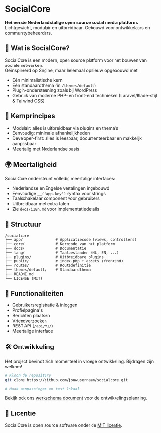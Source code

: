 # SocialCore

**Het eerste Nederlandstalige open source social media platform.**  
Lichtgewicht, modulair en uitbreidbaar. Gebouwd voor ontwikkelaars en communitybeheerders.

## 🔧 Wat is SocialCore?

SocialCore is een modern, open source platform voor het bouwen van sociale netwerken.  
Geïnspireerd op Sngine, maar helemaal opnieuw opgebouwd met:

- Eén minimalistische kern
- Eén standaardthema (in `/themes/default`)
- Plugin-ondersteuning zoals bij WordPress
- Gebruik van moderne PHP- en front-end technieken (Laravel/Blade-stijl & Tailwind CSS)

## 🧩 Kernprincipes

- Modulair: alles is uitbreidbaar via plugins en thema's
- Eenvoudig: minimale afhankelijkheden
- Developer-first: alles is leesbaar, documenteerbaar en makkelijk aanpasbaar
- Meertalig met Nederlandse basis

## 🌍 Meertaligheid

SocialCore ondersteunt volledig meertalige interfaces:

- Nederlandse en Engelse vertalingen ingebouwd
- Eenvoudige `__('app.key')` syntax voor strings
- Taalschakelaar component voor gebruikers
- Uitbreidbaar met extra talen
- Zie `docs/i18n.md` voor implementatiedetails

## 📁 Structuur

```plaintext
/socialcore
├── app/               # Applicatiecode (views, controllers)
├── core/              # Kerncode van het platform
├── docs/              # Documentatie
├── lang/              # Taalbestanden (NL, EN, ...)
├── plugins/           # Uitbreidbare plugins
├── public/            # index.php + assets (frontend)
├── routes/            # Routedefinitie
├── themes/default/    # Standaardthema
├── README.md
└── LICENSE (MIT)
```

## 🚀 Functionaliteiten

- Gebruikersregistratie & inloggen
- Profielpagina's
- Berichten plaatsen
- Vriendverzoeken
- REST API (`/api/v1/`)
- Meertalige interface

## 🛠️ Ontwikkeling

Het project bevindt zich momenteel in vroege ontwikkeling. Bijdragen zijn welkom!

```bash
# Kloon de repository
git clone https://github.com/jouwusernaam/socialcore.git

# Maak aanpassingen en test lokaal
```

Bekijk ook ons [werkschema document](WERKSCHEMA.md) voor de ontwikkelingsplanning.

## 📄 Licentie

SocialCore is open source software onder de [MIT licentie](LICENSE).